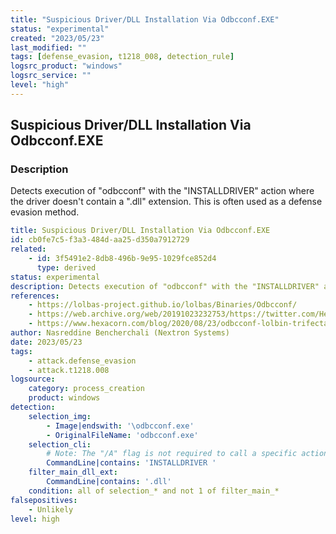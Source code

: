 ```yaml
---
title: "Suspicious Driver/DLL Installation Via Odbcconf.EXE"
status: "experimental"
created: "2023/05/23"
last_modified: ""
tags: [defense_evasion, t1218_008, detection_rule]
logsrc_product: "windows"
logsrc_service: ""
level: "high"
---
```


## Suspicious Driver/DLL Installation Via Odbcconf.EXE

### Description

Detects execution of "odbcconf" with the "INSTALLDRIVER" action where the driver doesn't contain a ".dll" extension. This is often used as a defense evasion method.

```yml
title: Suspicious Driver/DLL Installation Via Odbcconf.EXE
id: cb0fe7c5-f3a3-484d-aa25-d350a7912729
related:
    - id: 3f5491e2-8db8-496b-9e95-1029fce852d4
      type: derived
status: experimental
description: Detects execution of "odbcconf" with the "INSTALLDRIVER" action where the driver doesn't contain a ".dll" extension. This is often used as a defense evasion method.
references:
    - https://lolbas-project.github.io/lolbas/Binaries/Odbcconf/
    - https://web.archive.org/web/20191023232753/https://twitter.com/Hexacorn/status/1187143326673330176
    - https://www.hexacorn.com/blog/2020/08/23/odbcconf-lolbin-trifecta/
author: Nasreddine Bencherchali (Nextron Systems)
date: 2023/05/23
tags:
    - attack.defense_evasion
    - attack.t1218.008
logsource:
    category: process_creation
    product: windows
detection:
    selection_img:
        - Image|endswith: '\odbcconf.exe'
        - OriginalFileName: 'odbcconf.exe'
    selection_cli:
        # Note: The "/A" flag is not required to call a specific action
        CommandLine|contains: 'INSTALLDRIVER '
    filter_main_dll_ext:
        CommandLine|contains: '.dll'
    condition: all of selection_* and not 1 of filter_main_*
falsepositives:
    - Unlikely
level: high

```
